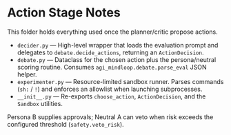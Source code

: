 # Action Stage Notes

This folder holds everything used once the planner/critic propose actions.

- `decider.py` — High-level wrapper that loads the evaluation prompt and
  delegates to `debate.decide_actions`, returning an `ActionDecision`.
- `debate.py` — Dataclass for the chosen action plus the persona/neutral
  scoring routine. Consumes `agi_mindloop.debate.parse_eval` JSON helper.
- `experimenter.py` — Resource-limited sandbox runner. Parses commands
  (`sh:` / `!`) and enforces an allowlist when launching subprocesses.
- `__init__.py` — Re-exports `choose_action`, `ActionDecision`, and the
  `Sandbox` utilities.

Persona B supplies approvals; Neutral A can veto when risk exceeds the
configured threshold (`safety.veto_risk`).
